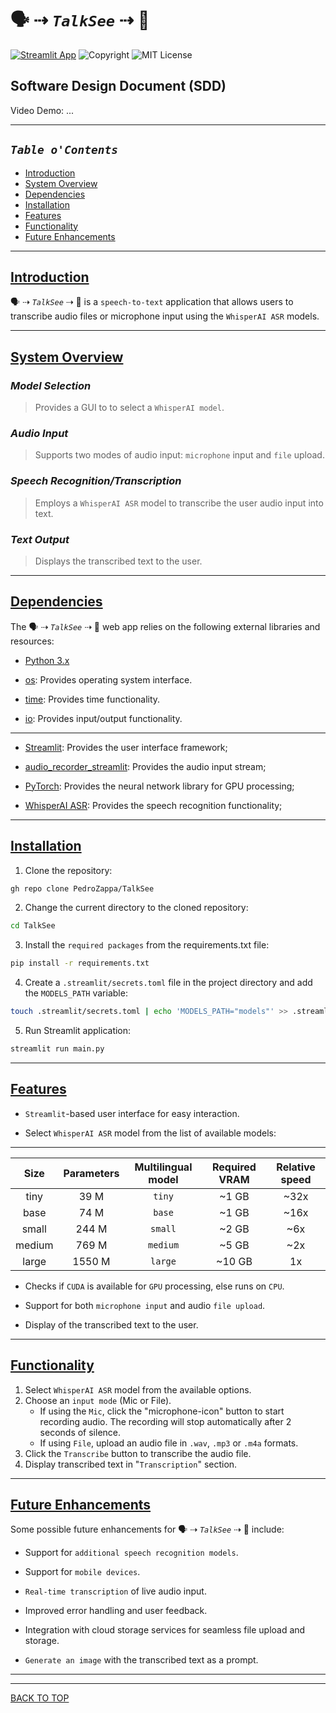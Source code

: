 # 🗣 ⇢ _`TalkSee`_  ⇢ 👀

[![Streamlit App](https://static.streamlit.io/badges/streamlit_badge_black_white.svg)](https://talksee.streamlit.app/)
![Copyright](https://img.shields.io/static/v1.svg?label=TalkSee%20©️%20&message=%202023%20PedroZappa&labelColor=informational&color=033450)
![MIT License](https://img.shields.io/static/v1.svg?label=📜%20License&message=MIT&color=informational)

## Software Design Document (SDD)

Video Demo: <URL HERE> ...

___

## _`Table o'Contents`_

- [Introduction](#introduction)
- [System Overview](#system-overview)
- [Dependencies](#dependencies)
- [Installation](#installation)
- [Features](#features)
- [Functionality](#functionality)
- [Future Enhancements](#future-enhancements)

___

## [Introduction](#table-ocontents)

🗣 ⇢ _`TalkSee`_  ⇢ 👀 is a `speech-to-text` application that allows users to transcribe audio files or microphone input using the `WhisperAI ASR` models.

___

## [System Overview](#table-ocontents)

### _Model Selection_

> Provides a GUI to to select a `WhisperAI model`.

### _Audio Input_

> Supports two modes of audio input: `microphone` input and `file` upload.

### _Speech Recognition/Transcription_

> Employs a `WhisperAI ASR` model to transcribe the user audio input into text.

### _Text Output_

> Displays the transcribed text to the user.

___

## [Dependencies](#table-ocontents)

The 🗣 ⇢ _`TalkSee`_  ⇢ 👀 web app relies on the following external libraries and resources:

- [Python 3.x](https://www.python.org/downloads/)

- [os](https://docs.python.org/3/library/os.html): Provides operating system interface.

- [time](https://docs.python.org/3/library/time.html): Provides time functionality.

- [io](https://docs.python.org/3/library/io.html): Provides input/output functionality.

___

- [Streamlit](https://streamlit.io/): Provides the user interface framework;

- [audio_recorder_streamlit](https://pypi.org/project/audio-recorder-streamlit/): Provides the audio input stream;

- [PyTorch](https://pytorch.org/docs/stable/torch.html): Provides the neural network library for GPU processing;

- [WhisperAI ASR](https://github.com/openai/whisper): Provides the speech recognition functionality;

___

## [Installation](#table-ocontents)

1. Clone the repository:

```sh
gh repo clone PedroZappa/TalkSee
```

2. Change the current directory to the cloned repository:

```sh
cd TalkSee
```

3. Install the `required packages` from the requirements.txt file:

```sh
pip install -r requirements.txt
```

4. Create a `.streamlit/secrets.toml` file in the project directory and add the `MODELS_PATH` variable:

```sh
touch .streamlit/secrets.toml | echo 'MODELS_PATH="models"' >> .streamlit/secrets.toml
```

5. Run Streamlit application:

```sh
streamlit run main.py
```

___

## [Features](#table-ocontents)

- `Streamlit`-based user interface for easy interaction.

- Select `WhisperAI ASR` model from the list of available models:

___

 |  Size  | Parameters | Multilingual model | Required VRAM | Relative speed |
 |:------:|:----------:|:------------------:|:-------------:|:--------------:|
 |  tiny  |    39 M    |       `tiny`       |     ~1 GB     |      ~32x      |
 |  base  |    74 M    |       `base`       |     ~1 GB     |      ~16x      |
 | small  |   244 M    |      `small`       |     ~2 GB     |      ~6x       |
 | medium |   769 M    |      `medium`      |     ~5 GB     |      ~2x       |
 | large  |   1550 M   |      `large`       |    ~10 GB     |       1x       |

- Checks if `CUDA` is available for `GPU` processing, else runs on `CPU`.

- Support for both `microphone input` and audio `file upload`.

- Display of the transcribed text to the user.

___

## [Functionality](#table-ocontents)

1. Select `WhisperAI ASR` model from the available options.
2. Choose an `input mode` (Mic or File).
    - If using the `Mic`, click the "microphone-icon" button to start recording audio. The recording will stop automatically after 2 seconds of silence.
    - If using `File`, upload an audio file in `.wav`, `.mp3` or `.m4a` formats.
3. Click the `Transcribe` button to transcribe the audio file.
4. Display transcribed text in "`Transcription`" section.

___

## [Future Enhancements](#table-ocontents)

Some possible future enhancements for 🗣 ⇢ _`TalkSee`_  ⇢ 👀 include:

- Support for `additional speech recognition models`.

- Support for `mobile devices`.

- `Real-time transcription` of live audio input.

- Improved error handling and user feedback.

- Integration with cloud storage services for seamless file upload and storage.

- `Generate an image` with the transcribed text as a prompt.

___

___

[BACK TO TOP](#top)


